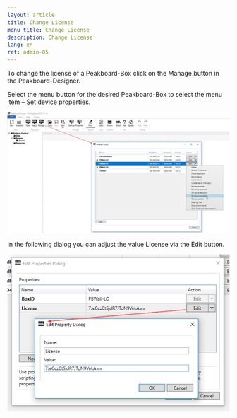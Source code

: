 ```yaml
---
layout: article
title: Change License
menu_title: Change License
description: Change License
lang: en
ref: admin-05
---
```


To change the license of a Peakboard-Box click on the Manage button in the Peakboard-Designer.

Select the menu button for the desired Peakboard-Box to select the menu item – Set device properties.

![image_1](/assets/images/admin/license/manage-dialog.png)

In the following dialog you can adjust the value License via the Edit button.

![image_1](/assets/images/admin/license/edit-license.png)
